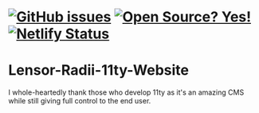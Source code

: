# [![GitHub issues](https://img.shields.io/github/issues/Naereen/StrapDown.js.svg)](https://github.com/LensPlaysGames/Lensor-Radii-11ty-Website/issues/) [![Open Source? Yes!](https://badgen.net/badge/Open%20Source%20%3F/Yes%21/blue?icon=github)](https://github.com/Naereen/badges/) [![Netlify Status](https://api.netlify.com/api/v1/badges/2db19c3c-3bb1-4eb5-bb7a-fd4fedeb758b/deploy-status)](https://app.netlify.com/sites/lensor-radii-11ty/deploys)

# Lensor-Radii-11ty-Website 

I whole-heartedly thank those who develop 11ty as it's an amazing CMS while still giving full control to the end user.

